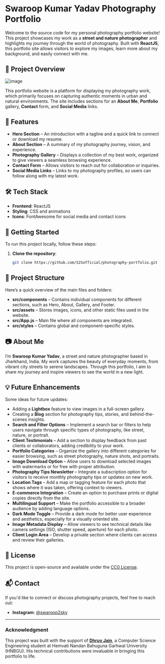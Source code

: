 # Swaroop Kumar Yadav Photography Portfolio

Welcome to the source code for my personal photography portfolio website! This project showcases my work as a **street and nature photographer** and highlights my journey through the world of photography. Built with **ReactJS**, this portfolio site allows visitors to explore my images, learn more about my background, and easily connect with me.

## 📸 Project Overview

![image](https://github.com/user-attachments/assets/b417138f-8a73-4b53-bf27-522a90a32317)

This portfolio website is a platform for displaying my photography work, which primarily focuses on capturing authentic moments in urban and natural environments. The site includes sections for an **About Me**, **Portfolio** gallery, **Contact** form, and **Social Media** links.

## 🎨 Features

- **Hero Section** – An introduction with a tagline and a quick link to connect or download my resume.
- **About Section** – A summary of my photography journey, vision, and experience.
- **Photography Gallery** – Displays a collection of my best work, organized to give viewers a seamless browsing experience.
- **Contact Form** – Allows visitors to reach out for collaboration or inquiries.
- **Social Media Links** – Links to my photography profiles, so users can follow along with my latest work.

## 🛠️ Tech Stack

- **Frontend**: ReactJS
- **Styling**: CSS and animations
- **Icons**: FontAwesome for social media and contact icons

## 🚀 Getting Started

To run this project locally, follow these steps:

1. **Clone the repository**:
   ```bash
   git clone https://github.com/S2Sofficial/photography-portfolio.git

## 📂 Project Structure

Here’s a quick overview of the main files and folders:

- **src/components** – Contains individual components for different sections, such as Hero, About, Gallery, and Footer.
- **src/assets** – Stores images, icons, and other static files used in the website.
- **src/App.js** – Main file where all components are integrated.
- **src/styles** – Contains global and component-specific styles.

## 📷 About Me

I’m **Swaroop Kumar Yadav**, a street and nature photographer based in Jharkhand, India. My work captures the beauty of everyday moments, from vibrant city streets to serene landscapes. Through this portfolio, I aim to share my journey and inspire viewers to see the world in a new light.

## 💡 Future Enhancements

Some ideas for future updates:

- Adding a **Lightbox** feature to view images in a full-screen gallery.
- Creating a **Blog** section for photography tips, stories, and behind-the-scenes insights.
- **Search and Filter Options** – Implement a search bar or filters to help users navigate through specific types of photography, like street, nature, or portrait.
- **Client Testimonials** – Add a section to display feedback from past clients or collaborators, adding credibility to your work.
- **Portfolio Categories** – Organize the gallery into different categories for easier browsing, such as street photography, nature shots, and portraits.
- **Image Download Option** – Allow users to download selected images with watermarks or for free with proper attribution.
- **Photography Tips Newsletter** – Integrate a subscription option for visitors to receive monthly photography tips or updates on new work.
- **Location Tags** – Add a map or tagging feature for each photo that shows where it was taken, offering context to viewers.
- **E-commerce Integration** – Create an option to purchase prints or digital copies directly from the site.
- **Multilingual Support** – Make the portfolio accessible to a broader audience by adding language options.
- **Dark Mode Toggle** – Provide a dark mode for better user experience and aesthetics, especially for a visually oriented site.
- **Image Metadata Display** – Allow viewers to see technical details like camera settings (ISO, shutter speed, aperture) for each photo.
- **Client Login Area** – Develop a private section where clients can access and review their galleries.


## 📝 License

This project is open-source and available under the [CC0 License](LICENSE).

## 📬 Contact

If you'd like to connect or discuss photography projects, feel free to reach out:

- **Instagram**: [@swaroop2sky](https://www.instagram.com/swaroop2sky)

---

### Acknowledgment

This project was built with the support of [**Dhruv Jain**](https://github.com/dhruvjain23), a Computer Science Engineering student at Hemvati Nandan Bahuguna Garhwal University (HNBGU). His technical contributions were invaluable in bringing this portfolio to life.
